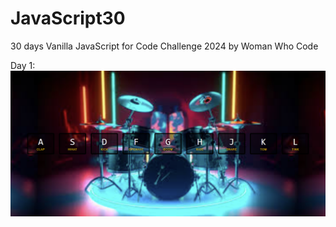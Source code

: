 ﻿# JavaScript30

30 days Vanilla JavaScript for Code Challenge 2024 by Woman Who Code

Day 1: ![Drum Kit](./01%20-%20JavaScript%20Drum%20Kit/drum_kit.png)
